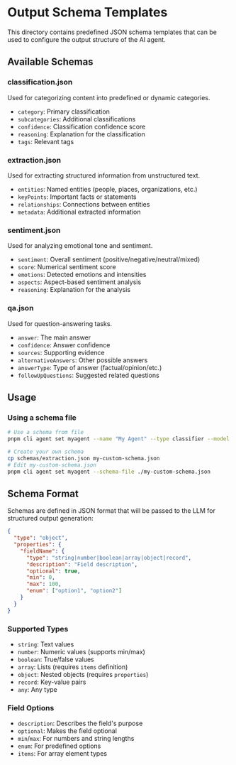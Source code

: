 # Output Schema Templates

This directory contains predefined JSON schema templates that can be used to configure the output structure of the AI agent.

## Available Schemas

### classification.json
Used for categorizing content into predefined or dynamic categories.
- `category`: Primary classification
- `subcategories`: Additional classifications
- `confidence`: Classification confidence score
- `reasoning`: Explanation for the classification
- `tags`: Relevant tags

### extraction.json
Used for extracting structured information from unstructured text.
- `entities`: Named entities (people, places, organizations, etc.)
- `keyPoints`: Important facts or statements
- `relationships`: Connections between entities
- `metadata`: Additional extracted information

### sentiment.json
Used for analyzing emotional tone and sentiment.
- `sentiment`: Overall sentiment (positive/negative/neutral/mixed)
- `score`: Numerical sentiment score
- `emotions`: Detected emotions and intensities
- `aspects`: Aspect-based sentiment analysis
- `reasoning`: Explanation for the analysis

### qa.json
Used for question-answering tasks.
- `answer`: The main answer
- `confidence`: Answer confidence
- `sources`: Supporting evidence
- `alternativeAnswers`: Other possible answers
- `answerType`: Type of answer (factual/opinion/etc.)
- `followUpQuestions`: Suggested related questions

## Usage

### Using a schema file

```bash
# Use a schema from file
pnpm cli agent set myagent --name "My Agent" --type classifier --model gpt-4o --schema-file ./schemas/classification.json --prompt "Classify the following content:"

# Create your own schema
cp schemas/extraction.json my-custom-schema.json
# Edit my-custom-schema.json
pnpm cli agent set myagent --schema-file ./my-custom-schema.json
```

## Schema Format

Schemas are defined in JSON format that will be passed to the LLM for structured output generation:

```json
{
  "type": "object",
  "properties": {
    "fieldName": {
      "type": "string|number|boolean|array|object|record",
      "description": "Field description",
      "optional": true,
      "min": 0,
      "max": 100,
      "enum": ["option1", "option2"]
    }
  }
}
```

### Supported Types
- `string`: Text values
- `number`: Numeric values (supports min/max)
- `boolean`: True/false values
- `array`: Lists (requires `items` definition)
- `object`: Nested objects (requires `properties`)
- `record`: Key-value pairs
- `any`: Any type

### Field Options
- `description`: Describes the field's purpose
- `optional`: Makes the field optional
- `min`/`max`: For numbers and string lengths
- `enum`: For predefined options
- `items`: For array element types